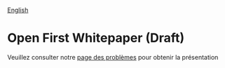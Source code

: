[English](https://github.com/canada-ca/OS-Advisory_Conseil-SO/blob/master/en/Meetings/2017-12-14.md)

# Open First Whitepaper (Draft)

Veuillez consulter notre [page des problèmes](https://github.com/canada-ca/OS-Advisory_Conseil-SO/issues/11) pour obtenir la présentation
